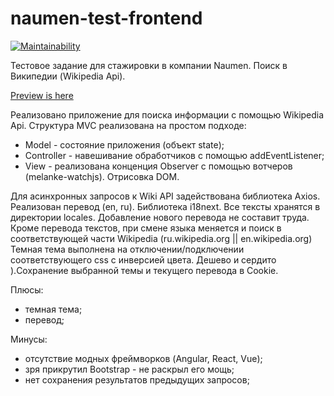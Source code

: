 # naumen-test-frontend

[![Maintainability](https://api.codeclimate.com/v1/badges/e31bf6ff9c493617808f/maintainability)](https://codeclimate.com/github/popkovandrey/naumen-test-frontend/maintainability)

Тестовое задание для стажировки в компании Naumen. Поиск в Википедии (Wikipedia Api).

[Preview is here](https://frozen-beyond-18925.herokuapp.com/)

Реализовано приложение для поиска информации с помощью Wikipedia Api. 
Структура MVC реализована на простом подходе:
* Model - состояние приложения (объект state);
* Controller - навешивание обработчиков с помощью addEventListener;
* View - реализована конценция Observer с помощью вотчеров (melanke-watchjs). Отрисовка DOM.

Для асинхронных запросов к Wiki API задействована библиотека Axios.
Реализован перевод (en, ru). Библиотека i18next. Все тексты хранятся в директории locales. Добавление нового перевода не составит труда. Кроме перевода текстов, при смене языка меняется и поиск в соответствующей части Wikipedia (ru.wikipedia.org || en.wikipedia.org)
Темная тема выполнена на отключении/подключении соответствующего css с инверсией цвета. Дешево и сердито ).Сохранение выбранной темы и текущего перевода в Cookie.

Плюсы:
* темная тема;
* перевод;

Минусы:
* отсутствие модных фреймворков (Angular, React, Vue);
* зря прикрутил Bootstrap - не раскрыл его мощь;
* нет сохранения результатов предыдущих запросов;


